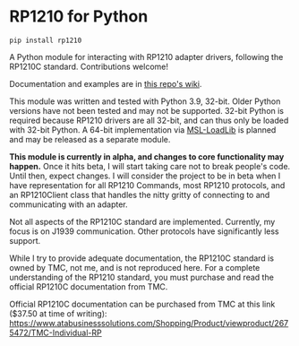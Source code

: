 # RP1210 for Python

```
pip install rp1210
```
A Python module for interacting with RP1210 adapter drivers, following the RP1210C standard.
Contributions welcome!

Documentation and examples are in [this repo's wiki](https://github.com/dfieschko/RP1210/wiki).

This module was written and tested with Python 3.9, 32-bit. Older Python versions have not been
tested and may not be supported. 32-bit Python is required because RP1210 drivers are all 32-bit,
and can thus only be loaded with 32-bit Python. A 64-bit implementation via
[MSL-LoadLib](https://github.com/MSLNZ/msl-loadlib) is planned and may be released as a separate
module.

**This module is currently in alpha, and changes to core functionality may happen.** Once it hits beta,
I will start taking care not to break people's code. Until then, expect changes. I will consider the
project to be in beta when I have representation for all RP1210 Commands, most RP1210 protocols, and
an RP1210Client class that handles the nitty gritty of connecting to and communicating with an adapter.

Not all aspects of the RP1210C standard are implemented. Currently, my focus is on J1939 communication.
Other protocols have significantly less support.

While I try to provide adequate documentation, the RP1210C standard is owned by TMC, not me, and is
not reproduced here. For a complete understanding of the RP1210 standard, you must purchase and
read the official RP1210C documentation from TMC.

Official RP1210C documentation can be purchased from TMC at this link ($37.50 at time of writing):
    https://www.atabusinesssolutions.com/Shopping/Product/viewproduct/2675472/TMC-Individual-RP
